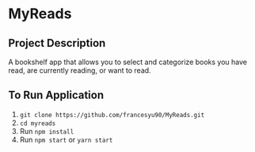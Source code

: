 # MyReads

## Project Description
A bookshelf app that allows you to select and categorize books you have read, are currently reading, or want to read. 

## To Run Application

1. `git clone https://github.com/francesyu90/MyReads.git`
2. `cd myreads`
3. Run `npm install`
4. Run `npm start` or `yarn start`
